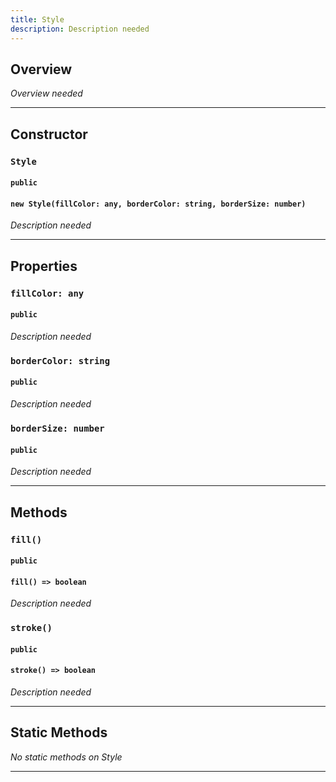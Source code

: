 ```yaml
---
title: Style
description: Description needed
---
```



## Overview
*Overview needed*

---


## Constructor

### `Style`
#### `public`
#### `new Style(fillColor: any, borderColor: string, borderSize: number)`
*Description needed*

---


## Properties


### `fillColor: any`
#### `public`
*Description needed*

### `borderColor: string`
#### `public`
*Description needed*

### `borderSize: number`
#### `public`
*Description needed*

---


## Methods

### `fill()`
#### `public`
#### `fill() => boolean`
*Description needed*

### `stroke()`
#### `public`
#### `stroke() => boolean`
*Description needed*

---


## Static Methods

*No static methods on Style*

---

